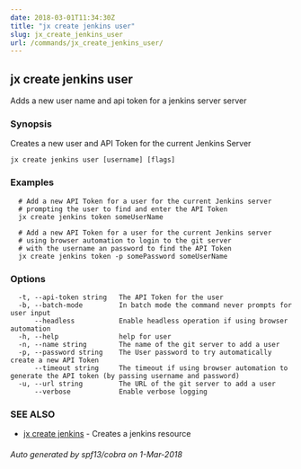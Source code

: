 ```yaml
---
date: 2018-03-01T11:34:30Z
title: "jx create jenkins user"
slug: jx_create_jenkins_user
url: /commands/jx_create_jenkins_user/
---
```

## jx create jenkins user

Adds a new user name and api token for a jenkins server server

### Synopsis

Creates a new user and API Token for the current Jenkins Server

```
jx create jenkins user [username] [flags]
```

### Examples

```
  # Add a new API Token for a user for the current Jenkins server
  # prompting the user to find and enter the API Token
  jx create jenkins token someUserName
  
  # Add a new API Token for a user for the current Jenkins server
  # using browser automation to login to the git server
  # with the username an password to find the API Token
  jx create jenkins token -p somePassword someUserName
```

### Options

```
  -t, --api-token string   The API Token for the user
  -b, --batch-mode         In batch mode the command never prompts for user input
      --headless           Enable headless operation if using browser automation
  -h, --help               help for user
  -n, --name string        The name of the git server to add a user
  -p, --password string    The User password to try automatically create a new API Token
      --timeout string     The timeout if using browser automation to generate the API token (by passing username and password)
  -u, --url string         The URL of the git server to add a user
      --verbose            Enable verbose logging
```

### SEE ALSO

* [jx create jenkins](/commands/jx_create_jenkins/)	 - Creates a jenkins resource

###### Auto generated by spf13/cobra on 1-Mar-2018
